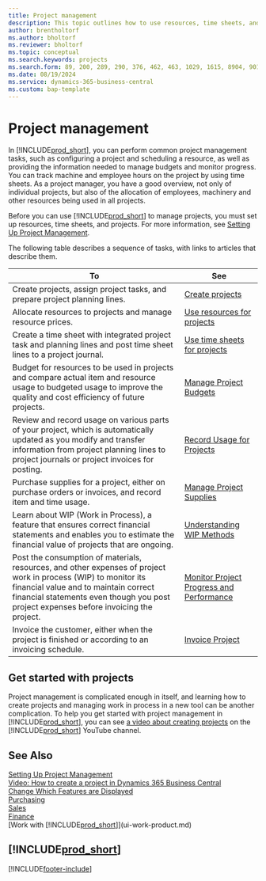 ```yaml
---
title: Project management
description: This topic outlines how to use resources, time sheets, and projects to manage budgets.
author: brentholtorf
ms.author: bholtorf
ms.reviewer: bholtorf
ms.topic: conceptual
ms.search.keywords: projects
ms.search.form: 89, 200, 289, 290, 376, 462, 463, 1029, 1615, 8904, 9014, 9015
ms.date: 08/19/2024
ms.service: dynamics-365-business-central
ms.custom: bap-template
---
```

# Project management

In [!INCLUDE[prod_short](includes/prod_short.md)], you can perform common project management tasks, such as configuring a project and scheduling a resource, as well as providing the information needed to manage budgets and monitor progress. You can track machine and employee hours on the project by using time sheets. As a project manager, you have a good overview, not only of individual projects, but also of the allocation of employees, machinery and other resources being used in all projects.

Before you can use [!INCLUDE[prod_short](includes/prod_short.md)] to manage projects, you must set up resources, time sheets, and projects. For more information, see [Setting Up Project Management](projects-setup-projects.md).  

The following table describes a sequence of tasks, with links to articles that describe them.

| To | See |
| --- | --- |
| Create projects, assign project tasks, and prepare project planning lines. |[Create projects](projects-how-create-jobs.md) |
| Allocate resources to projects and manage resource prices. |[Use resources for projects](projects-how-use-resources.md) |
| Create a time sheet with integrated project task and planning lines and post time sheet lines to a project journal. |[Use time sheets for projects](projects-how-use-time-sheets.md) |
| Budget for resources to be used in projects and compare actual item and resource usage to budgeted usage to improve the quality and cost efficiency of future projects. |[Manage Project Budgets](projects-how-manage-budgets.md) |
| Review and record usage on various parts of your project, which is automatically updated as you modify and transfer information from project planning lines to project journals or project invoices for posting. |[Record Usage for Projects](projects-how-record-job-usage.md) |
| Purchase supplies for a project, either on purchase orders or invoices, and record item and time usage. |[Manage Project Supplies](projects-how-manage-project-supplies.md) |
| Learn about WIP (Work in Process), a feature that ensures correct financial statements and enables you to estimate the financial value of projects that are ongoing. |[Understanding WIP Methods](projects-understanding-wip.md) |
| Post the consumption of materials, resources, and other expenses of project work in process (WIP) to monitor its financial value and to maintain correct financial statements even though you post project expenses before invoicing the project. |[Monitor Project Progress and Performance](projects-how-monitor-progress-performance.md) |
| Invoice the customer, either when the project is finished or according to an invoicing schedule. |[Invoice Project](projects-how-invoice-jobs.md) |

## Get started with projects

Project management is complicated enough in itself, and learning how to create projects and managing work in process in a new tool can be another complication. To help you get started with project management in [!INCLUDE[prod_short](includes/prod_short.md)], you can see [a video about creating projects](https://www.youtube.com/watch?v=VqaPWr7BWmw) on the [!INCLUDE[prod_short](includes/prod_short.md)] YouTube channel.  

## See Also

[Setting Up Project Management](projects-setup-projects.md)  
[Video: How to create a project in Dynamics 365 Business Central](https://www.youtube.com/watch?v=VqaPWr7BWmw)  
[Change Which Features are Displayed](ui-experiences.md)  
[Purchasing](purchasing-manage-purchasing.md)  
[Sales](sales-manage-sales.md)  
[Finance](finance.md)  
[Work with [!INCLUDE[prod_short](includes/prod_short.md)]](ui-work-product.md)  

## [!INCLUDE[prod_short](includes/free_trial_md.md)]  

[!INCLUDE[footer-include](includes/footer-banner.md)]
